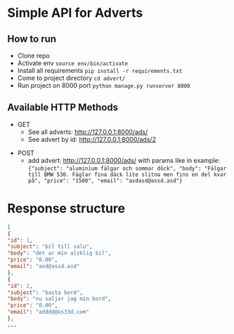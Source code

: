 # Simple API for Adverts

## How to run
- Clone repo 
- Activate env ``` source env/bin/activate ```
- Install all requirements ``` pip install -r requirements.txt ```
- Come to project directory ``` cd advert/ ```
- Run project on 8000 port ``` python manage.py runserver 8000 ```

## Available HTTP Methods

* GET 
  * See all adverts: http://127.0.0.1:8000/ads/
  * See advert by id: http://127.0.0.1:8000/ads/2
- POST
  * add advert: http://127.0.0.1:8000/ads/ with params like in example: ``` {"subject": "aluminium fälgar och sommar döck",
"body": "Fälgar till BMW 530. Fäglar fina däck lite slitna men fins en del kvar på",
"price": "1500",
"email": "asdasd@assd.asd"} ```


# Response structure
```json
[
{
"id": 1,
"subject": "bil till salu",
"body": "det ar min alsklig bil",
"price": "0.00",
"email": "asd@assd.asd"
},
{
"id": 2,
"subject": "basta bord",
"body": "nu saljar jag min bord",
"price": "0.00",
"email": "adddd@as33d.com"
},
...
```